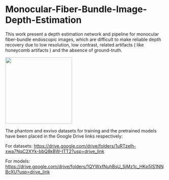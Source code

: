 # Monocular-Fiber-Bundle-Image-Depth-Estimation
This work present a depth estimation network and pipeline for monocular fiber-bundle endoscopic images, which are difficult to make reliable depth recovery due to low resolution, low contrast, related artifacts ( like honeycomb artifacts ) and the absence of ground-truth.

<img src="https://github.com/CpengBME/Monocular-Fiber-Bundle-Image-Depth-Estimation/figure/Figure1.png" width="210px">

The phantom and exvivo datasets for training and the pretrained models have been placed in the Google Drive links respectively:

For datasets: https://drive.google.com/drive/folders/1uRTzelh-xwa7NqC2XYk-bbQ8kBW-ITT2?usp=drive_link

For models: https://drive.google.com/drive/folders/1QYWxfNuhBsU_SjMz1c_HKp5IS1NNBcXU?usp=drive_link


